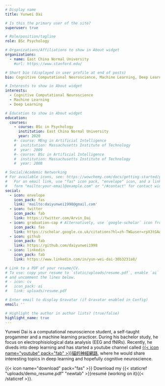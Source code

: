 ```yaml
---
# Display name
title: Yunwei Dai

# Is this the primary user of the site?
superuser: true

# Role/position/tagline
role: BSc Psychology

# Organizations/Affiliations to show in About widget
organizations:
  - name: East China Normal University
    #url: https://www.stanford.edu/

# Short bio (displayed in user profile at end of posts)
bio: Cognitive Computational Neuroscience, Machine Learning, Deep Learning

# Interests to show in About widget
interests:
  - Cognitive Computational Neuroscience
  - Machine Learning
  - Deep Learning

# Education to show in About widget
education:
  courses:
    - course: BSc in Psychology
      institution: East China Normal University
      year: 2020
    #- course: MEng in Artificial Intelligence
    #  institution: Massachusetts Institute of Technology
    #  year: 2009
    #- course: BSc in Artificial Intelligence
    #  institution: Massachusetts Institute of Technology
    #  year: 2008

# Social/Academic Networking
# For available icons, see: https://wowchemy.com/docs/getting-started/page-builder/#icons
#   For an email link, use "fas" icon pack, "envelope" icon, and a link in the
#   form "mailto:your-email@example.com" or "/#contact" for contact widget.
social:
  - icon: envelope
    icon_pack: fas
    link: 'mailto:daiyunwei1998@gmail.com'
  - icon: twitter
    icon_pack: fab
    link: https://twitter.com/Arvin_Dai
  - icon: graduation-cap # Alternatively, use `google-scholar` icon from `ai` icon pack
    icon_pack: fas
    link: https://scholar.google.co.uk/citations?hl=zh-TW&user=rpX3tGAAAAAJ
  - icon: github
    icon_pack: fab
    link: https://github.com/daiyunwei1998
  - icon: linkedin
    icon_pack: fab
    link: https://www.linkedin.com/in/yun-wei-dai-30b3231a8/

# Link to a PDF of your resume/CV.
# To use: copy your resume to `static/uploads/resume.pdf`, enable `ai` icons in `params.toml`,
# and uncomment the lines below.
# - icon: cv
#   icon_pack: ai
#   link: uploads/resume.pdf

# Enter email to display Gravatar (if Gravatar enabled in Config)
email: ''

# Highlight the author in author lists? (true/false)
highlight_name: true
---
```


Yunwei Dai is a computational neuroscience student, a self-taught progammer and a machine learning practicer. During his bachelor study, he focus on electrophisiological data analysis (EEG and fNIRs). Recently, he diveds into deep learning and has started a youtube channel called  [{{< icon name="youtube" pack="fab" >}}貓的神經網路](https://www.youtube.com/@neuralneko), where he would share interesting topics in deep learning and hopefully cognitive neuroscience.


{{< icon name="download" pack="fas" >}} Download my {{< staticref "uploads/demo_resume.pdf" "newtab" >}}resumé (working on it){{< /staticref >}}.
